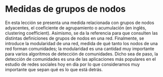 # Medidas de grupos de nodos

En esta lección se presenta una medida relacionada con grupos de nodos adyacentes, el coeficiente de agrupamiento o acumulación (en inglés, clustering coefficient). Asimismo, se da la referencia para que consulten las distintas definiciones de grupos de nodos en una red. Finalmente, se introduce la modularidad de una red, medida de qué tanto los nodos de una red forman comunidades; la modularidad es una cantidad muy importante para varios algoritmos de detección de comunidades. Dicho sea de paso, la detección de comunidades es una de las aplicaciones más populares en el estudio de redes sociales hoy en día por lo que consideramos muy importante que sepan qué es lo que está detrás.